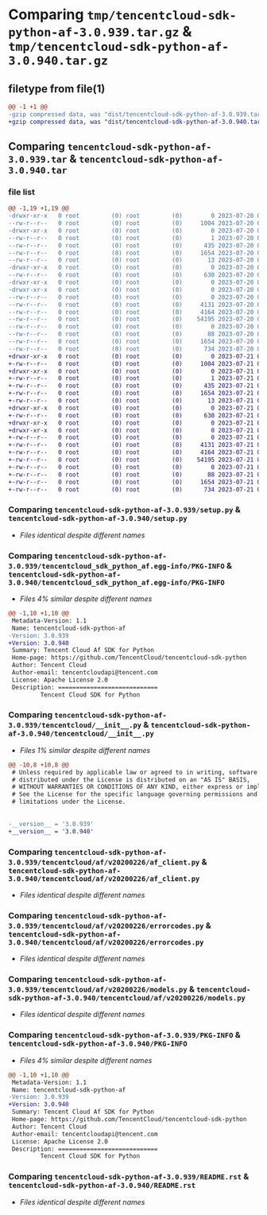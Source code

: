 # Comparing `tmp/tencentcloud-sdk-python-af-3.0.939.tar.gz` & `tmp/tencentcloud-sdk-python-af-3.0.940.tar.gz`

## filetype from file(1)

```diff
@@ -1 +1 @@
-gzip compressed data, was "dist/tencentcloud-sdk-python-af-3.0.939.tar", last modified: Thu Jul 20 00:16:30 2023, max compression
+gzip compressed data, was "dist/tencentcloud-sdk-python-af-3.0.940.tar", last modified: Fri Jul 21 00:21:16 2023, max compression
```

## Comparing `tencentcloud-sdk-python-af-3.0.939.tar` & `tencentcloud-sdk-python-af-3.0.940.tar`

### file list

```diff
@@ -1,19 +1,19 @@
-drwxr-xr-x   0 root         (0) root         (0)        0 2023-07-20 00:16:30.000000 tencentcloud-sdk-python-af-3.0.939/
--rw-r--r--   0 root         (0) root         (0)     1004 2023-07-20 00:16:30.000000 tencentcloud-sdk-python-af-3.0.939/setup.py
-drwxr-xr-x   0 root         (0) root         (0)        0 2023-07-20 00:16:30.000000 tencentcloud-sdk-python-af-3.0.939/tencentcloud_sdk_python_af.egg-info/
--rw-r--r--   0 root         (0) root         (0)        1 2023-07-20 00:16:30.000000 tencentcloud-sdk-python-af-3.0.939/tencentcloud_sdk_python_af.egg-info/dependency_links.txt
--rw-r--r--   0 root         (0) root         (0)      435 2023-07-20 00:16:30.000000 tencentcloud-sdk-python-af-3.0.939/tencentcloud_sdk_python_af.egg-info/SOURCES.txt
--rw-r--r--   0 root         (0) root         (0)     1654 2023-07-20 00:16:30.000000 tencentcloud-sdk-python-af-3.0.939/tencentcloud_sdk_python_af.egg-info/PKG-INFO
--rw-r--r--   0 root         (0) root         (0)       13 2023-07-20 00:16:30.000000 tencentcloud-sdk-python-af-3.0.939/tencentcloud_sdk_python_af.egg-info/top_level.txt
-drwxr-xr-x   0 root         (0) root         (0)        0 2023-07-20 00:16:30.000000 tencentcloud-sdk-python-af-3.0.939/tencentcloud/
--rw-r--r--   0 root         (0) root         (0)      630 2023-07-20 00:16:30.000000 tencentcloud-sdk-python-af-3.0.939/tencentcloud/__init__.py
-drwxr-xr-x   0 root         (0) root         (0)        0 2023-07-20 00:16:30.000000 tencentcloud-sdk-python-af-3.0.939/tencentcloud/af/
-drwxr-xr-x   0 root         (0) root         (0)        0 2023-07-20 00:16:30.000000 tencentcloud-sdk-python-af-3.0.939/tencentcloud/af/v20200226/
--rw-r--r--   0 root         (0) root         (0)        0 2023-07-20 00:16:30.000000 tencentcloud-sdk-python-af-3.0.939/tencentcloud/af/v20200226/__init__.py
--rw-r--r--   0 root         (0) root         (0)     4131 2023-07-20 00:16:30.000000 tencentcloud-sdk-python-af-3.0.939/tencentcloud/af/v20200226/af_client.py
--rw-r--r--   0 root         (0) root         (0)     4164 2023-07-20 00:16:30.000000 tencentcloud-sdk-python-af-3.0.939/tencentcloud/af/v20200226/errorcodes.py
--rw-r--r--   0 root         (0) root         (0)    54195 2023-07-20 00:16:30.000000 tencentcloud-sdk-python-af-3.0.939/tencentcloud/af/v20200226/models.py
--rw-r--r--   0 root         (0) root         (0)        0 2023-07-20 00:16:30.000000 tencentcloud-sdk-python-af-3.0.939/tencentcloud/af/__init__.py
--rw-r--r--   0 root         (0) root         (0)       88 2023-07-20 00:16:30.000000 tencentcloud-sdk-python-af-3.0.939/setup.cfg
--rw-r--r--   0 root         (0) root         (0)     1654 2023-07-20 00:16:30.000000 tencentcloud-sdk-python-af-3.0.939/PKG-INFO
--rw-r--r--   0 root         (0) root         (0)      734 2023-07-20 00:16:30.000000 tencentcloud-sdk-python-af-3.0.939/README.rst
+drwxr-xr-x   0 root         (0) root         (0)        0 2023-07-21 00:21:16.000000 tencentcloud-sdk-python-af-3.0.940/
+-rw-r--r--   0 root         (0) root         (0)     1004 2023-07-21 00:21:16.000000 tencentcloud-sdk-python-af-3.0.940/setup.py
+drwxr-xr-x   0 root         (0) root         (0)        0 2023-07-21 00:21:16.000000 tencentcloud-sdk-python-af-3.0.940/tencentcloud_sdk_python_af.egg-info/
+-rw-r--r--   0 root         (0) root         (0)        1 2023-07-21 00:21:16.000000 tencentcloud-sdk-python-af-3.0.940/tencentcloud_sdk_python_af.egg-info/dependency_links.txt
+-rw-r--r--   0 root         (0) root         (0)      435 2023-07-21 00:21:16.000000 tencentcloud-sdk-python-af-3.0.940/tencentcloud_sdk_python_af.egg-info/SOURCES.txt
+-rw-r--r--   0 root         (0) root         (0)     1654 2023-07-21 00:21:16.000000 tencentcloud-sdk-python-af-3.0.940/tencentcloud_sdk_python_af.egg-info/PKG-INFO
+-rw-r--r--   0 root         (0) root         (0)       13 2023-07-21 00:21:16.000000 tencentcloud-sdk-python-af-3.0.940/tencentcloud_sdk_python_af.egg-info/top_level.txt
+drwxr-xr-x   0 root         (0) root         (0)        0 2023-07-21 00:21:16.000000 tencentcloud-sdk-python-af-3.0.940/tencentcloud/
+-rw-r--r--   0 root         (0) root         (0)      630 2023-07-21 00:21:16.000000 tencentcloud-sdk-python-af-3.0.940/tencentcloud/__init__.py
+drwxr-xr-x   0 root         (0) root         (0)        0 2023-07-21 00:21:16.000000 tencentcloud-sdk-python-af-3.0.940/tencentcloud/af/
+drwxr-xr-x   0 root         (0) root         (0)        0 2023-07-21 00:21:16.000000 tencentcloud-sdk-python-af-3.0.940/tencentcloud/af/v20200226/
+-rw-r--r--   0 root         (0) root         (0)        0 2023-07-21 00:21:16.000000 tencentcloud-sdk-python-af-3.0.940/tencentcloud/af/v20200226/__init__.py
+-rw-r--r--   0 root         (0) root         (0)     4131 2023-07-21 00:21:16.000000 tencentcloud-sdk-python-af-3.0.940/tencentcloud/af/v20200226/af_client.py
+-rw-r--r--   0 root         (0) root         (0)     4164 2023-07-21 00:21:16.000000 tencentcloud-sdk-python-af-3.0.940/tencentcloud/af/v20200226/errorcodes.py
+-rw-r--r--   0 root         (0) root         (0)    54195 2023-07-21 00:21:16.000000 tencentcloud-sdk-python-af-3.0.940/tencentcloud/af/v20200226/models.py
+-rw-r--r--   0 root         (0) root         (0)        0 2023-07-21 00:21:16.000000 tencentcloud-sdk-python-af-3.0.940/tencentcloud/af/__init__.py
+-rw-r--r--   0 root         (0) root         (0)       88 2023-07-21 00:21:16.000000 tencentcloud-sdk-python-af-3.0.940/setup.cfg
+-rw-r--r--   0 root         (0) root         (0)     1654 2023-07-21 00:21:16.000000 tencentcloud-sdk-python-af-3.0.940/PKG-INFO
+-rw-r--r--   0 root         (0) root         (0)      734 2023-07-21 00:21:16.000000 tencentcloud-sdk-python-af-3.0.940/README.rst
```

### Comparing `tencentcloud-sdk-python-af-3.0.939/setup.py` & `tencentcloud-sdk-python-af-3.0.940/setup.py`

 * *Files identical despite different names*

### Comparing `tencentcloud-sdk-python-af-3.0.939/tencentcloud_sdk_python_af.egg-info/PKG-INFO` & `tencentcloud-sdk-python-af-3.0.940/tencentcloud_sdk_python_af.egg-info/PKG-INFO`

 * *Files 4% similar despite different names*

```diff
@@ -1,10 +1,10 @@
 Metadata-Version: 1.1
 Name: tencentcloud-sdk-python-af
-Version: 3.0.939
+Version: 3.0.940
 Summary: Tencent Cloud Af SDK for Python
 Home-page: https://github.com/TencentCloud/tencentcloud-sdk-python
 Author: Tencent Cloud
 Author-email: tencentcloudapi@tencent.com
 License: Apache License 2.0
 Description: ============================
         Tencent Cloud SDK for Python
```

### Comparing `tencentcloud-sdk-python-af-3.0.939/tencentcloud/__init__.py` & `tencentcloud-sdk-python-af-3.0.940/tencentcloud/__init__.py`

 * *Files 1% similar despite different names*

```diff
@@ -10,8 +10,8 @@
 # Unless required by applicable law or agreed to in writing, software
 # distributed under the License is distributed on an "AS IS" BASIS,
 # WITHOUT WARRANTIES OR CONDITIONS OF ANY KIND, either express or implied.
 # See the License for the specific language governing permissions and
 # limitations under the License.
 
 
-__version__ = '3.0.939'
+__version__ = '3.0.940'
```

### Comparing `tencentcloud-sdk-python-af-3.0.939/tencentcloud/af/v20200226/af_client.py` & `tencentcloud-sdk-python-af-3.0.940/tencentcloud/af/v20200226/af_client.py`

 * *Files identical despite different names*

### Comparing `tencentcloud-sdk-python-af-3.0.939/tencentcloud/af/v20200226/errorcodes.py` & `tencentcloud-sdk-python-af-3.0.940/tencentcloud/af/v20200226/errorcodes.py`

 * *Files identical despite different names*

### Comparing `tencentcloud-sdk-python-af-3.0.939/tencentcloud/af/v20200226/models.py` & `tencentcloud-sdk-python-af-3.0.940/tencentcloud/af/v20200226/models.py`

 * *Files identical despite different names*

### Comparing `tencentcloud-sdk-python-af-3.0.939/PKG-INFO` & `tencentcloud-sdk-python-af-3.0.940/PKG-INFO`

 * *Files 4% similar despite different names*

```diff
@@ -1,10 +1,10 @@
 Metadata-Version: 1.1
 Name: tencentcloud-sdk-python-af
-Version: 3.0.939
+Version: 3.0.940
 Summary: Tencent Cloud Af SDK for Python
 Home-page: https://github.com/TencentCloud/tencentcloud-sdk-python
 Author: Tencent Cloud
 Author-email: tencentcloudapi@tencent.com
 License: Apache License 2.0
 Description: ============================
         Tencent Cloud SDK for Python
```

### Comparing `tencentcloud-sdk-python-af-3.0.939/README.rst` & `tencentcloud-sdk-python-af-3.0.940/README.rst`

 * *Files identical despite different names*

